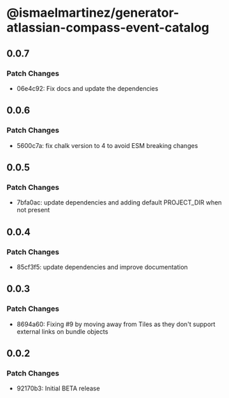 # @ismaelmartinez/generator-atlassian-compass-event-catalog

## 0.0.7

### Patch Changes

- 06e4c92: Fix docs and update the dependencies

## 0.0.6

### Patch Changes

- 5600c7a: fix chalk version to 4 to avoid ESM breaking changes

## 0.0.5

### Patch Changes

- 7bfa0ac: update dependencies and adding default PROJECT_DIR when not present

## 0.0.4

### Patch Changes

- 85cf3f5: update dependencies and improve documentation

## 0.0.3

### Patch Changes

- 8694a60: Fixing #9 by moving away from Tiles as they don't support external links on bundle objects

## 0.0.2

### Patch Changes

- 92170b3: Initial BETA release
